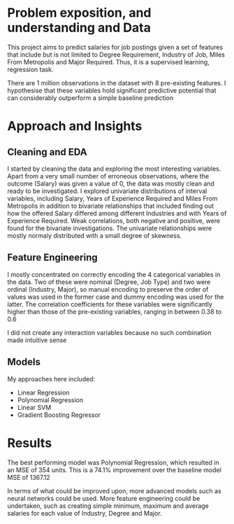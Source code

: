 # Problem exposition, and understanding and Data

This project aims to predict salaries for job postings given a set of features that include but is not limited to Degree Requirement, Industry of Job, Miles From Metropolis and Major Required. Thus, it is a supervised learning, regression task. 

There are 1 million observations in the dataset with 8 pre-existing features. I hypothesise that these variables hold significant predictive potential that can considerably outperform a simple baseline prediction

# Approach and Insights

## Cleaning and EDA

I started by cleaning the data and exploring the most interesting variables. Apart from a very small number of erroneous observations, where the outcome (Salary) was given a value of 0, the data was mostly clean and ready to be investigated. I explored univariate distributions of interval variables, including Salary, Years of Experience Required and Miles From Metropolis in addition to bivariate relationships that included finding out how the offered Salary differed among different Industries and with Years of Experience Required. Weak correlations, both negative and positive, were found for the bivariate investigations. The univariate relationships were mostly normaly distributed with a small degree of skewness.

## Feature Engineering

I mostly concentrated on correctly encoding the 4 categorical variables in the data. Two of these were nominal (Degree, Job Type) and two were ordinal (Industry, Major), so manual encoding to preserve the order of values was used in the former case and dummy encoding was used for the latter. The correlation coefficients for these variables were significantly higher than those of the pre-existing variables, ranging in between 0.38 to 0.6

I did not create any interaction variables because no such combination made intuitive sense

## Models

My approaches here included:

- Linear Regression
- Polynomial Regression
- Linear SVM
- Gradient Boosting Regressor

# Results

The best performing model was Polynomial Regression, which resulted in an MSE of 354 units. This is a 74.1% improvement over the baseline model MSE of 1367.12

In terms of what could be improved upon, more advanced models such as neural networks could be used. More feature engineering could be undertaken, such as creating simple minimum, maximum and average salaries for each value of Industry, Degree and Major.
